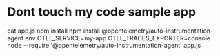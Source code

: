 # Dont touch my code sample app

cat app.js
npm install
npm install @opentelemetry/auto-instrumentation-agent
env OTEL_SERVICE=my-app OTEL_TRACES_EXPORTER=console node --require '@opentelemetry/auto-instrumentation-agent' app.js